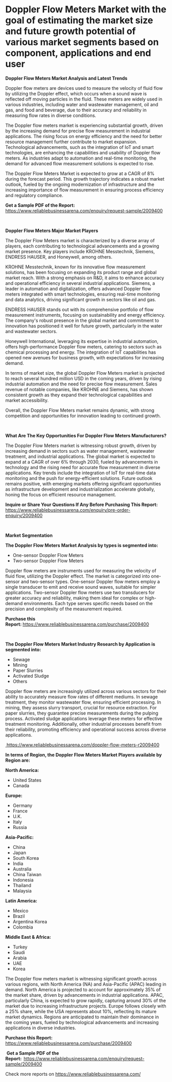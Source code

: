 <p><h1>Doppler Flow Meters Market with the goal of estimating the market size and future growth potential of various market segments based on component, applications and end user</h1></p><p><strong>Doppler Flow Meters Market Analysis and Latest Trends</strong></p>
<p><p>Doppler flow meters are devices used to measure the velocity of fluid flow by utilizing the Doppler effect, which occurs when a sound wave is reflected off moving particles in the fluid. These meters are widely used in various industries, including water and wastewater management, oil and gas, and food and beverage, due to their accuracy and reliability in measuring flow rates in diverse conditions.</p><p>The Doppler flow meters market is experiencing substantial growth, driven by the increasing demand for precise flow measurement in industrial applications. The rising focus on energy efficiency and the need for better resource management further contribute to market expansion. Technological advancements, such as the integration of IoT and smart technologies, are enhancing the capabilities and usability of Doppler flow meters. As industries adapt to automation and real-time monitoring, the demand for advanced flow measurement solutions is expected to rise.</p><p>The Doppler Flow Meters Market is expected to grow at a CAGR of 8% during the forecast period. This growth trajectory indicates a robust market outlook, fueled by the ongoing modernization of infrastructure and the increasing importance of flow measurement in ensuring process efficiency and regulatory compliance.</p></p>
<p><strong>Get a Sample PDF of the Report:&nbsp;</strong> <a href="https://www.reliablebusinessarena.com/enquiry/request-sample/2009400?utm_campaign=2113&utm_medium=2&utm_source=Github&utm_content=ia&utm_term=20022025&utm_id=doppler-flow-meters">https://www.reliablebusinessarena.com/enquiry/request-sample/2009400</a></p>
<p>&nbsp;</p>
<p><strong>Doppler Flow Meters Major Market Players</strong></p>
<p><p>The Doppler Flow Meters market is characterized by a diverse array of players, each contributing to technological advancements and a growing market presence. Key players include KROHNE Messtechnik, Siemens, ENDRESS HAUSER, and Honeywell, among others.</p><p>KROHNE Messtechnik, known for its innovative flow measurement solutions, has been focusing on expanding its product range and global market reach. With a strong emphasis on R&D, it aims to enhance accuracy and operational efficiency in several industrial applications. Siemens, a leader in automation and digitalization, offers advanced Doppler flow meters integrated with smart technologies, ensuring real-time monitoring and data analytics, driving significant growth in sectors like oil and gas.</p><p>ENDRESS HAUSER stands out with its comprehensive portfolio of flow measurement instruments, focusing on sustainability and energy efficiency. The company's robust presence in the global market and commitment to innovation has positioned it well for future growth, particularly in the water and wastewater sectors.</p><p>Honeywell International, leveraging its expertise in industrial automation, offers high-performance Doppler flow meters, catering to sectors such as chemical processing and energy. The integration of IoT capabilities has opened new avenues for business growth, with expectations for increasing demand.</p><p>In terms of market size, the global Doppler Flow Meters market is projected to reach several hundred million USD in the coming years, driven by rising industrial automation and the need for precise flow measurement. Sales revenue of notable companies, like KROHNE and Siemens, has shown consistent growth as they expand their technological capabilities and market accessibility.</p><p>Overall, the Doppler Flow Meters market remains dynamic, with strong competition and opportunities for innovation leading to continued growth.</p></p>
<p>&nbsp;</p>
<p><strong>What Are The Key Opportunities For Doppler Flow Meters Manufacturers?</strong></p>
<p><p>The Doppler Flow Meters market is witnessing robust growth, driven by increasing demand in sectors such as water management, wastewater treatment, and industrial applications. The global market is expected to expand at a CAGR of over 6% through 2030, fueled by advancements in technology and the rising need for accurate flow measurement in diverse applications. Key trends include the integration of IoT for real-time data monitoring and the push for energy-efficient solutions. Future outlook remains positive, with emerging markets offering significant opportunities as infrastructure development and industrialization accelerate globally, honing the focus on efficient resource management.</p></p>
<p><strong>Inquire or Share Your Questions If Any Before Purchasing This Report:</strong> <a href="https://www.reliablebusinessarena.com/enquiry/pre-order-enquiry/2009400?utm_campaign=2113&utm_medium=2&utm_source=Github&utm_content=ia&utm_term=20022025&utm_id=doppler-flow-meters">https://www.reliablebusinessarena.com/enquiry/pre-order-enquiry/2009400</a></p>
<p>&nbsp;</p>
<p><strong>Market Segmentation</strong></p>
<p><strong>The Doppler Flow Meters Market Analysis by types is segmented into:</strong></p>
<p><ul><li>One-sensor Doppler Flow Meters</li><li>Two-sensor Doppler Flow Meters</li></ul></p>
<p><p>Doppler flow meters are instruments used for measuring the velocity of fluid flow, utilizing the Doppler effect. The market is categorized into one-sensor and two-sensor types. One-sensor Doppler flow meters employ a single transducer to emit and receive sound waves, suitable for simpler applications. Two-sensor Doppler flow meters use two transducers for greater accuracy and reliability, making them ideal for complex or high-demand environments. Each type serves specific needs based on the precision and complexity of the measurement required.</p></p>
<p><strong>Purchase this Report:&nbsp;</strong><a href="https://www.reliablebusinessarena.com/purchase/2009400?utm_campaign=2113&utm_medium=2&utm_source=Github&utm_content=ia&utm_term=20022025&utm_id=doppler-flow-meters">https://www.reliablebusinessarena.com/purchase/2009400</a></p>
<p>&nbsp;</p>
<p><strong>The Doppler Flow Meters Market Industry Research by Application is segmented into:</strong></p>
<p><ul><li>Sewage</li><li>Mining</li><li>Paper Slurries</li><li>Activated Sludge</li><li>Others</li></ul></p>
<p><p>Doppler flow meters are increasingly utilized across various sectors for their ability to accurately measure flow rates of different mediums. In sewage treatment, they monitor wastewater flow, ensuring efficient processing. In mining, they assess slurry transport, crucial for resource extraction. For paper slurries, they guarantee precise measurements during the pulping process. Activated sludge applications leverage these meters for effective treatment monitoring. Additionally, other industrial processes benefit from their reliability, promoting efficiency and operational success across diverse applications.</p></p>
<p><a href="https://www.reliablebusinessarena.com/doppler-flow-meters-r2009400?utm_campaign=2113&utm_medium=2&utm_source=Github&utm_content=ia&utm_term=20022025&utm_id=doppler-flow-meters">&nbsp;https://www.reliablebusinessarena.com/doppler-flow-meters-r2009400</a></p>
<p><strong>In terms of Region, the Doppler Flow Meters Market Players available by Region are:</strong></p>
<p>
    <p> <strong> North America: </strong>
        <ul>
            <li>United States</li>
            <li>Canada</li>
        </ul>
        </p> 
    <p> <strong> Europe: </strong>
        <ul>
            <li>Germany</li>
            <li>France</li>
            <li>U.K.</li>
            <li>Italy</li>
            <li>Russia</li>
        </ul>
        </p> 
    <p> <strong> Asia-Pacific: </strong>
        <ul>
            <li>China</li>
            <li>Japan</li>
            <li>South Korea</li>
            <li>India</li>
            <li>Australia</li>
            <li>China Taiwan</li>
            <li>Indonesia</li>
            <li>Thailand</li>
            <li>Malaysia</li>
        </ul>
        </p> 
    <p> <strong> Latin America: </strong>
        <ul>
            <li>Mexico</li>
            <li>Brazil</li>
            <li>Argentina Korea</li>
            <li>Colombia</li>
        </ul>
        </p> 
    <p> <strong> Middle East & Africa: </strong>
        <ul>
            <li>Turkey</li>
            <li>Saudi</li>
            <li>Arabia</li>
            <li>UAE</li>
            <li>Korea</li>
        </ul>
    </p>
    </p>
<p><p>The Doppler flow meters market is witnessing significant growth across various regions, with North America (NA) and Asia-Pacific (APAC) leading in demand. North America is projected to account for approximately 35% of the market share, driven by advancements in industrial applications. APAC, particularly China, is expected to grow rapidly, capturing around 30% of the market due to increasing infrastructure projects. Europe follows closely with a 25% share, while the USA represents about 10%, reflecting its mature market dynamics. Regions are anticipated to maintain their dominance in the coming years, fueled by technological advancements and increasing applications in diverse industries.</p></p>
<p><strong>Purchase this Report: </strong><a href="https://www.reliablebusinessarena.com/purchase/2009400?utm_campaign=2113&utm_medium=2&utm_source=Github&utm_content=ia&utm_term=20022025&utm_id=doppler-flow-meters">https://www.reliablebusinessarena.com/purchase/2009400</a></p>
<p>&nbsp;<strong>Get a Sample PDF of the Report:&nbsp;&nbsp;</strong><a href="https://www.reliablebusinessarena.com/enquiry/request-sample/2009400?utm_campaign=2113&utm_medium=2&utm_source=Github&utm_content=ia&utm_term=20022025&utm_id=doppler-flow-meters">https://www.reliablebusinessarena.com/enquiry/request-sample/2009400</a></p>
<p><strong></strong></p>
<p>Check more reports on <a href="https://www.reliablebusinessarena.com/?utm_campaign=2113&utm_medium=2&utm_source=Github&utm_content=ia&utm_term=20022025&utm_id=doppler-flow-meters">https://www.reliablebusinessarena.com/</a></p>